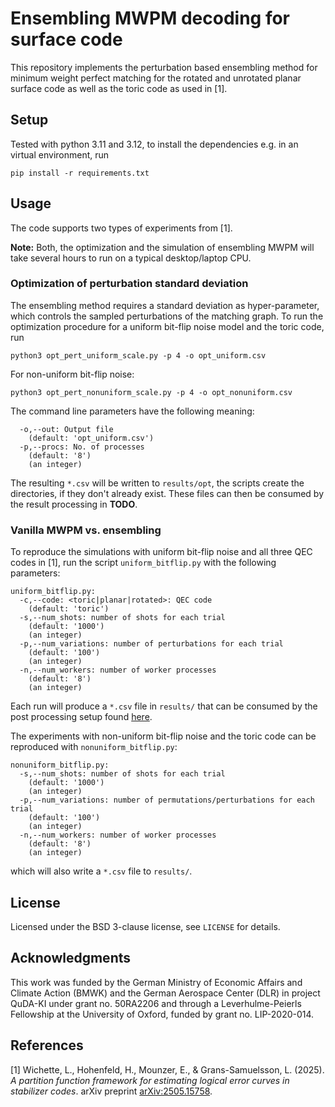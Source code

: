 # Ensembling MWPM decoding for surface code

This repository implements the perturbation based ensembling method for minimum weight perfect
matching for the rotated and unrotated planar surface code as well as the toric code as used in [1].

## Setup

Tested with python 3.11 and 3.12, to install the dependencies e.g. in an virtual environment, run
```
pip install -r requirements.txt
```

## Usage

The code supports two types of experiments from [1].

**Note:** Both, the optimization and the simulation of ensembling MWPM will take several hours to
run on a typical desktop/laptop CPU.

### Optimization of perturbation standard deviation

The ensembling method requires a standard deviation as hyper-parameter, which controls
the sampled perturbations of the matching graph. To run the optimization procedure for a uniform
bit-flip noise model and the toric code, run
```
python3 opt_pert_uniform_scale.py -p 4 -o opt_uniform.csv
```
For non-uniform bit-flip noise:
```
python3 opt_pert_nonuniform_scale.py -p 4 -o opt_nonuniform.csv
```
The command line parameters have the following meaning:
```
  -o,--out: Output file
    (default: 'opt_uniform.csv')
  -p,--procs: No. of processes
    (default: '8')
    (an integer)
```
The resulting `*.csv` will be written to `results/opt`, the scripts create the directories, if they
don't already exist. These files can then be consumed by the result processing in **TODO**.


### Vanilla MWPM vs. ensembling

To reproduce the simulations with uniform bit-flip noise and all three QEC codes in [1], run the
script `uniform_bitflip.py` with the following parameters:
```
uniform_bitflip.py:
  -c,--code: <toric|planar|rotated>: QEC code
    (default: 'toric')
  -s,--num_shots: number of shots for each trial
    (default: '1000')
    (an integer)
  -p,--num_variations: number of perturbations for each trial
    (default: '100')
    (an integer)
  -n,--num_workers: number of worker processes
    (default: '8')
    (an integer)
```
Each run will produce a `*.csv` file in `results/` that can be consumed by the post processing setup
found [here](https://github.com/dfki-ric-quantum/qec_pf_post_processing).

The experiments with non-uniform bit-flip noise and the toric code can be reproduced with
`nonuniform_bitflip.py`:
```
nonuniform_bitflip.py:
  -s,--num_shots: number of shots for each trial
    (default: '1000')
    (an integer)
  -p,--num_variations: number of permutations/perturbations for each trial
    (default: '100')
    (an integer)
  -n,--num_workers: number of worker processes
    (default: '8')
    (an integer)
```
which will also write a `*.csv` file to `results/`.


## License

Licensed under the BSD 3-clause license, see `LICENSE` for details.

## Acknowledgments

This work was funded by the German Ministry of Economic Affairs and Climate Action (BMWK) and the
German Aerospace Center (DLR) in project QuDA-KI under grant no. 50RA2206 and through a
Leverhulme-Peierls Fellowship at the University of Oxford, funded by grant no. LIP-2020-014.

## References

[1] Wichette, L., Hohenfeld, H., Mounzer, E., & Grans-Samuelsson, L. (2025). *A partition function
framework for estimating logical error curves in stabilizer codes*.  arXiv preprint
[arXiv:2505.15758](https://arxiv.org/abs/2505.15758).
